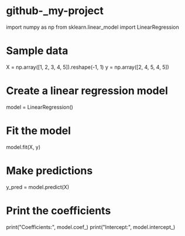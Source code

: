 # github-_my-project
import numpy as np
from sklearn.linear_model import LinearRegression

# Sample data
X = np.array([1, 2, 3, 4, 5]).reshape(-1, 1)
y = np.array([2, 4, 5, 4, 5])

# Create a linear regression model
model = LinearRegression()

# Fit the model
model.fit(X, y)

 # Make predictions
y_pred = model.predict(X)

 # Print the coefficients
print("Coefficients:", model.coef_)
print("Intercept:", model.intercept_)
